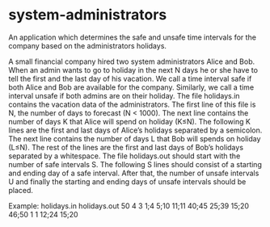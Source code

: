 # system-administrators
An application which determines the safe and unsafe time intervals for
the company based on the administrators holidays.

A small financial company hired two system administrators Alice and Bob. When an admin
wants to go to holiday in the next N days he or she have to tell the first and the last day of his
vacation. We call a time interval safe if both Alice and Bob are available for the company.
Similarly, we call a time interval unsafe if both admins are on their holiday.
The file holidays.in contains the vacation data of the administrators. The first line of this
file is N, the number of days to forecast (N < 1000). The next line contains the number of days
K that Alice will spend on holiday (K≤N). The following K lines are the first and last days of
Alice’s holidays separated by a semicolon. The next line contains the number of days L that
Bob will spends on holiday (L≤N). The rest of the lines are the first and last days of Bob’s
holidays separated by a whitespace.
The file holidays.out should start with the number of safe intervals S. The following S
lines should consist of a starting and ending day of a safe interval. After that, the number of
unsafe intervals U and finally the starting and ending days of unsafe intervals should be
placed.

Example:
holidays.in                        holidays.out
50                                 4
3                                  1;4
5;10                               11;11
40;45                              25;39
15;20                              46;50
1                                  1
12;24                              15;20
